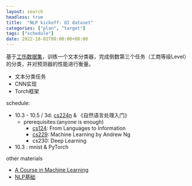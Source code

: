 ```yaml
---
layout: search
headless: true
title:  "NLP kickoff: OI dataset"
categories: ["plan", "target"]
tags: ["schedule"]
date: 2022-10-02T00:00:00+08:00
---
```

基于[工伤数据集][OIDS]，训练一个文本分类器，完成倒数第三个任务（工商等级Level）的分类，并对预测器的性能进行衡量。
<!--more-->
- 文本分类任务
- CNN实现
- Torch框架

schedule:
- 10.3 - 10.5 / 3d: [cs224n][CS224n] & 《自然语言处理入门》
  - prerequisites:(anyone is enough)
    - [cs124][CS124]: From Languages to Information
    - [cs229][CS229]: Machine Learning by Andrew Ng
    - cs230: Deep Learning
- 10.3 : mnist & PyTorch

other materials
- [A Course in Machine Learning][ciml]
- [NLP基础](https://zhuanlan.zhihu.com/p/566863806)

[OIDS]: https://github.com/Liuxg16/jumper-codes/tree/main/data/OI-dataset
[CS224n]: https://web.stanford.edu/class/cs224n/
[ciml]: http://ciml.info/
[CS124]: https://www.bilibili.com/video/BV1YA411w7ym/
[CS229]: https://www.bilibili.com/video/BV1rs411371e/